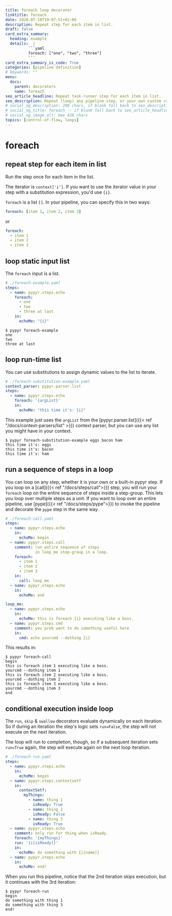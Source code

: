 ```yaml
---
title: foreach loop decorator
linktitle: foreach
date: 2020-07-10T19:07:51+01:00
description: Repeat step for each item in list.
draft: false
card_extra_summary:
  heading: example
  details:  |
          ```yaml
          foreach: ["one", "two", "three"]
          ```
card_extra_summary_is_code: True
categories: [pipeline definition]
# keywords: ""
menu:
  docs:
    parent: decorators
    name: foreach
seo_article_headline: Repeat task-runner step for each item in list.
seo_description: Repeat (loop) any pipeline step, or your own custom code step, for each item in the input list.
# social_og_description: 200 chars, if blank fall back to seo_description then description
# social_og_title: foreach -- if blank fall back to seo_article_headline > .Title. Max 70 chars
# social_og_image_alt: max 420 chars
topics: [control-of-flow, loops]
---
```

# foreach
## repeat step for each item in list
Run the step once for each item in the list. 

The iterator is `context['i']`. If you want to use the iterator value in your 
step with a substitution expression, you'd use `{i}`.

`foreach` is a list `[]`. In your pipeline, you can specify this in two 
ways:

```yaml
foreach: [item 1, item 2, item 3]
```

or

```yaml
foreach:
  - item 1
  - item 2
  - item 3
```

## loop static input list
The `foreach` input is a list.

```yaml
# ./foreach-example.yaml
steps:
  - name: pypyr.steps.echo
    foreach:
      - one
      - two
      - three at last
    in:
      echoMe: "{i}"
```

```text
$ pypyr foreach-example
one
two
three at last
```

## loop run-time list
You can use substitutions to assign dynamic values to the list to iterate.

```yaml
# ./foreach-substitution-example.yaml
context_parser: pypyr.parser.list
steps:
  - name: pypyr.steps.echo
    foreach: '{argList}'
    in:
      echoMe: "this time it's: {i}"
```

This example just uses the `argList` from the [pypyr.parser.list]({{< ref "/docs/context-parsers/list" >}}) context 
parser, but you can use any list you might have in your context.

```text
$ pypyr foreach-substitution-example eggs bacon ham
this time it's: eggs
this time it's: bacon
this time it's: ham
```

## run a sequence of steps in a loop
You can loop on any step, whether it is your own or a built-in pypyr step. If 
you loop on a [call]({{< ref "/docs/steps/call">}}) step, you will run your
`foreach` loop on the entire sequence of steps inside a step-group. This lets 
you loop over multiple steps as a unit. If you want to loop over an entire 
pipeline, use [pype]({{< ref "/docs/steps/pype">}}) to invoke the pipeline and 
decorate the `pype` step in the same way.

```yaml
# ./foreach-call.yaml
steps:
  - name: pypyr.steps.echo
    in:
      echoMe: begin
  - name: pypyr.steps.call
    comment: run entire sequence of steps
             in loop_me step-group in a loop.
    foreach:
      - item 1
      - item 2
      - item 3
    in:
      call: loop_me
  - name: pypyr.steps.echo
    in:
      echoMe: end

loop_me:
  - name: pypyr.steps.echo
    in:
      echoMe: this is foreach {i} executing like a boss.
  - name: pypyr.steps.cmd
    comment: you prob want to do something useful here
    in:
      cmd: echo yourcmd --dothing {i}
```

This results in: 

```text
$ pypyr foreach-call
begin
this is foreach item 1 executing like a boss.
yourcmd --dothing item 1
this is foreach item 2 executing like a boss.
yourcmd --dothing item 2
this is foreach item 3 executing like a boss.
yourcmd --dothing item 3
end
```

## conditional execution inside loop
The `run`, `skip` & `swallow` decorators evaluate dynamically on each iteration.
So if during an iteration the step's logic sets `run=False`, the step will not 
execute on the next iteration.

The loop will run to completion, though, so if a subsequent iteration sets 
`run=True` again, the step will execute again on the next loop iteration.

```yaml
# ./foreach-run.yaml
steps:
  - name: pypyr.steps.echo
    in:
      echoMe: begin
  - name: pypyr.steps.contextsetf
    in:
      contextSetf:
        myThings:
          - name: thing 1
            isReady: True
          - name: thing 2
            isReady: False
          - name: thing 3
            isReady: True
  - name: pypyr.steps.echo
    comment: only run for thing when isReady.
    foreach: '{myThings}'
    run: '{i[isReady]}' 
    in:
      echoMe: do something with {i[name]}
  - name: pypyr.steps.echo
    in:
      echoMe: end!
```

When you run this pipeline, notice that the 2nd iteration skips execution, but
it continues with the 3rd iteration:

```text
$ pypyr foreach-run
begin
do something with thing 1
do something with thing 3
end!
```